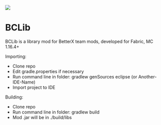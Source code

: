 [![](https://jitpack.io/v/paulevsGitch/BetterEnd.svg)](https://jitpack.io/#paulevsGitch/BetterEnd)
# BCLib
BCLib is a library mod for BetterX team mods, developed for Fabric, MC 1.16.4+

Importing:
* Clone repo
* Edit gradle.properties if necessary
* Run command line in folder: gradlew genSources eclipse (or Another-IDE-Name)
* Import project to IDE

Building:
* Clone repo
* Run command line in folder: gradlew build
* Mod .jar will be in ./build/libs
